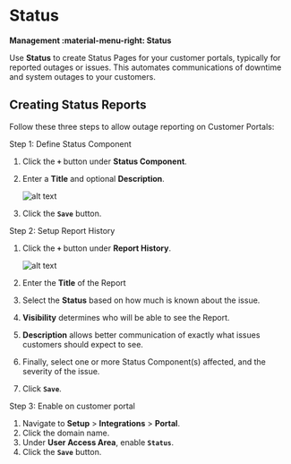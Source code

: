 # Status
**Management :material-menu-right: Status**

Use **Status** to create Status Pages for your customer portals, typically for reported outages or issues. This automates communications of downtime and system outages to your customers. 

## Creating Status Reports
Follow these three steps to allow outage reporting on Customer Portals: 

Step 1: Define Status Component 

1. Click the **`+`** button under **Status Component**.
2. Enter a **Title** and optional **Description**. 

    ![alt text][system-status-2]
    
3. Click the **`Save`** button.


Step 2: Setup Report History

1. Click the **`+`** button under **Report History**.

   ![alt text][system-status-3]

1. Enter the **Title** of the Report
2. Select the **Status** based on how much is known about the issue.
3. **Visibility** determines who will be able to see the Report. 
4. **Description** allows better communication of exactly what issues customers should expect to see. 
3. Finally, select one or more Status Component(s) affected, and the severity of the issue. 
2. Click **`Save`**.

Step 3: Enable on customer portal

1. Navigate to **Setup** > **Integrations** > **Portal**.
2. Click the domain name.
3. Under **User Access Area**, enable **`Status`**.
4. Click the **`Save`** button.


[system-status-2]: /misc/img/264.png "system-status-2"
[system-status-3]: /misc/img/265.png "system-status-3"
